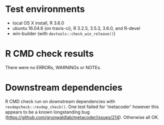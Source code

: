 # Test environments

* local OS X install, R 3.6.0
* ubuntu 16.04.6 (on travis-ci), R 3.2.5, 3.5.3, 3.6.0, and R-devel
* win-builder (with `devtools::check_win_release()`)

# R CMD check results

There were no ERRORs, WARNINGs or NOTEs.

# Downstream dependencies

R CMD check run on downstream dependencies with `revdepcheck::revdep_check()`.
One test failed for 'metacoder' however this appears to be a known longstanding
bug (https://github.com/grunwaldlab/metacoder/issues/214). Otherwise all OK.
